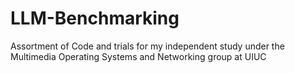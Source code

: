 # LLM-Benchmarking
Assortment of Code and trials for my independent study under the Multimedia Operating Systems and Networking group at UIUC
